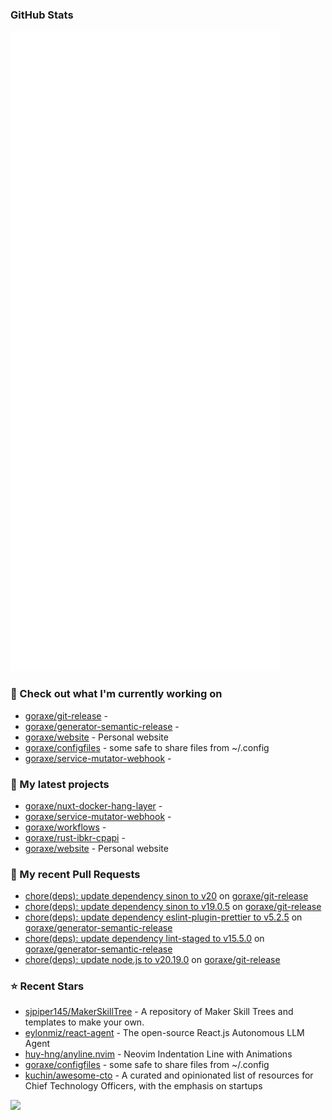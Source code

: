 
### GitHub Stats

<p align="left"><img src="https://raw.githubusercontent.com/goraxe/goraxe/main/github-metrics.svg" /></p>

### 👷 Check out what I'm currently working on

- [goraxe/git-release](https://github.com/goraxe/git-release) - 
- [goraxe/generator-semantic-release](https://github.com/goraxe/generator-semantic-release) - 
- [goraxe/website](https://github.com/goraxe/website) - Personal website
- [goraxe/configfiles](https://github.com/goraxe/configfiles) - some safe to share files from ~/.config 
- [goraxe/service-mutator-webhook](https://github.com/goraxe/service-mutator-webhook) - 
### 🌱 My latest projects

- [goraxe/nuxt-docker-hang-layer](https://github.com/goraxe/nuxt-docker-hang-layer) - 
- [goraxe/service-mutator-webhook](https://github.com/goraxe/service-mutator-webhook) - 
- [goraxe/workflows](https://github.com/goraxe/workflows) - 
- [goraxe/rust-ibkr-cpapi](https://github.com/goraxe/rust-ibkr-cpapi) - 
- [goraxe/website](https://github.com/goraxe/website) - Personal website
### 🔨 My recent Pull Requests

- [chore(deps): update dependency sinon to v20](https://github.com/goraxe/git-release/pull/123) on [goraxe/git-release](https://github.com/goraxe/git-release)
- [chore(deps): update dependency sinon to v19.0.5](https://github.com/goraxe/git-release/pull/122) on [goraxe/git-release](https://github.com/goraxe/git-release)
- [chore(deps): update dependency eslint-plugin-prettier to v5.2.5](https://github.com/goraxe/generator-semantic-release/pull/198) on [goraxe/generator-semantic-release](https://github.com/goraxe/generator-semantic-release)
- [chore(deps): update dependency lint-staged to v15.5.0](https://github.com/goraxe/generator-semantic-release/pull/197) on [goraxe/generator-semantic-release](https://github.com/goraxe/generator-semantic-release)
- [chore(deps): update node.js to v20.19.0](https://github.com/goraxe/git-release/pull/121) on [goraxe/git-release](https://github.com/goraxe/git-release)
### ⭐ Recent Stars

- [sjpiper145/MakerSkillTree](https://github.com/sjpiper145/MakerSkillTree) - A repository of Maker Skill Trees and templates to make your own.  
- [eylonmiz/react-agent](https://github.com/eylonmiz/react-agent) - The open-source React.js Autonomous LLM Agent
- [huy-hng/anyline.nvim](https://github.com/huy-hng/anyline.nvim) - Neovim Indentation Line with Animations
- [goraxe/configfiles](https://github.com/goraxe/configfiles) - some safe to share files from ~/.config 
- [kuchin/awesome-cto](https://github.com/kuchin/awesome-cto) - A curated and opinionated list of resources for Chief Technology Officers, with the emphasis on startups

![](https://komarev.com/ghpvc/?username=goraxe)
